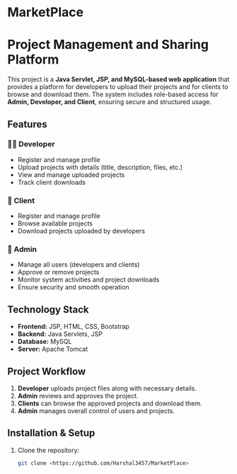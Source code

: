 # MarketPlace

# Project Management and Sharing Platform

This project is a **Java Servlet, JSP, and MySQL-based web application** that provides a platform for developers to upload their projects and for clients to browse and download them. The system includes role-based access for **Admin, Developer, and Client**, ensuring secure and structured usage.

## Features

### 👨‍💻 Developer
- Register and manage profile  
- Upload projects with details (title, description, files, etc.)  
- View and manage uploaded projects  
- Track client downloads  

### 👥 Client
- Register and manage profile  
- Browse available projects  
- Download projects uploaded by developers  

### 🔑 Admin
- Manage all users (developers and clients)  
- Approve or remove projects  
- Monitor system activities and project downloads  
- Ensure security and smooth operation  

## Technology Stack
- **Frontend:** JSP, HTML, CSS, Bootstrap  
- **Backend:** Java Servlets, JSP  
- **Database:** MySQL  
- **Server:** Apache Tomcat  

## Project Workflow
1. **Developer** uploads project files along with necessary details.  
2. **Admin** reviews and approves the project.  
3. **Clients** can browse the approved projects and download them.  
4. **Admin** manages overall control of users and projects.  

## Installation & Setup
1. Clone the repository:  
   ```bash
   git clone <https://github.com/Harshal3457/MarketPlace>
